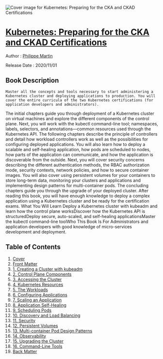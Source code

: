 ![Cover image for Kubernetes: Preparing for the CKA and CKAD Certifications](https://imgdetail.ebookreading.net/cover/cover/20201212/EB9781484264942.jpg)

[Kubernetes: Preparing for the CKA and CKAD Certifications](https://ebookreading.net/view/book/Kubernetes%3A+Preparing+for+the+CKA+and+CKAD+Certifications-EB9781484264942_1.html "Kubernetes: Preparing for the CKA and CKAD Certifications")
====================================================================================================================

Author : [Philippe Martin](https://ebookreading.net/search/author/Philippe+Martin)

Release Date : 2020/11/01

Book Description
-----------------


    
    Master all the concepts and tools necessary to start administering a Kubernetes cluster and deploying applications to production. You will cover the entire curricula of the two Kubernetes certifications (for application developers and administrators).
The initial chapters guide you through deployment of a Kubernetes cluster on virtual machines and explore the different components of the control plane. Next, you will work with the kubectl command-line tool; namespaces, labels, selectors, and annotations—common resources used through the Kubernetes API. The following chapters describe the principle of controllers and detail how workload controllers work as well as the possibilities for configuring deployed applications. 
You will also learn how to deploy a scalable and self-healing application, how pods are scheduled to nodes, how parts of the application can communicate, and how the application is discoverable from the outside. Next, you will cover security concerns describing the different authentication methods, the RBAC authorization mode, security contexts, network policies, and how to secure container images. You will also cover using persistent volumes for your containers to store long-term data, monitoring your clusters and applications and implementing design patterns for multi-container pods. The concluding chapters guide you through the upgrade of your deployed cluster.
After reading this book, you will have enough knowledge to deploy a complex application using a Kubernetes cluster and be ready for the certification exams.
What You Will Learn
Deploy a Kubernetes cluster with kubeadm and learn how the control plane worksDiscover how the Kubernetes API is structuredDeploy secure, auto-scaled, and self-healing applicationsMaster the kubectl command-line toolWho This Book Is For
 Administrators and application developers with good knowledge of micro-services development and deployment.

  

Table of Contents
-----------------

1. [Cover](https://ebookreading.net/view/book/Kubernetes%3A+Preparing+for+the+CKA+and+CKAD+Certifications-EB9781484264942_1.html)
1. [Front Matter](https://ebookreading.net/view/book/Kubernetes%3A+Preparing+for+the+CKA+and+CKAD+Certifications-EB9781484264942_2.html)
1. [1.&nbsp;Creating a Cluster with kubeadm](https://ebookreading.net/view/book/Kubernetes%3A+Preparing+for+the+CKA+and+CKAD+Certifications-EB9781484264942_3.html)
1. [2.&nbsp;Control Plane Components](https://ebookreading.net/view/book/Kubernetes%3A+Preparing+for+the+CKA+and+CKAD+Certifications-EB9781484264942_4.html)
1. [3.&nbsp;Accessing the Cluster](https://ebookreading.net/view/book/Kubernetes%3A+Preparing+for+the+CKA+and+CKAD+Certifications-EB9781484264942_5.html)
1. [4.&nbsp;Kubernetes Resources](https://ebookreading.net/view/book/Kubernetes%3A+Preparing+for+the+CKA+and+CKAD+Certifications-EB9781484264942_6.html)
1. [5.&nbsp;The Workloads](https://ebookreading.net/view/book/Kubernetes%3A+Preparing+for+the+CKA+and+CKAD+Certifications-EB9781484264942_7.html)
1. [6.&nbsp;Configuring Applications](https://ebookreading.net/view/book/Kubernetes%3A+Preparing+for+the+CKA+and+CKAD+Certifications-EB9781484264942_8.html)
1. [7.&nbsp;Scaling an Application](https://ebookreading.net/view/book/Kubernetes%3A+Preparing+for+the+CKA+and+CKAD+Certifications-EB9781484264942_9.html)
1. [8.&nbsp;Application Self-Healing](https://ebookreading.net/view/book/Kubernetes%3A+Preparing+for+the+CKA+and+CKAD+Certifications-EB9781484264942_10.html)
1. [9.&nbsp;Scheduling Pods](https://ebookreading.net/view/book/Kubernetes%3A+Preparing+for+the+CKA+and+CKAD+Certifications-EB9781484264942_11.html)
1. [10.&nbsp;Discovery and Load Balancing](https://ebookreading.net/view/book/Kubernetes%3A+Preparing+for+the+CKA+and+CKAD+Certifications-EB9781484264942_12.html)
1. [11.&nbsp;Security](https://ebookreading.net/view/book/Kubernetes%3A+Preparing+for+the+CKA+and+CKAD+Certifications-EB9781484264942_13.html)
1. [12.&nbsp;Persistent Volumes](https://ebookreading.net/view/book/Kubernetes%3A+Preparing+for+the+CKA+and+CKAD+Certifications-EB9781484264942_14.html)
1. [13.&nbsp;Multi-container Pod Design Patterns](https://ebookreading.net/view/book/Kubernetes%3A+Preparing+for+the+CKA+and+CKAD+Certifications-EB9781484264942_15.html)
1. [14.&nbsp;Observability](https://ebookreading.net/view/book/Kubernetes%3A+Preparing+for+the+CKA+and+CKAD+Certifications-EB9781484264942_16.html)
1. [15.&nbsp;Upgrading the Cluster](https://ebookreading.net/view/book/Kubernetes%3A+Preparing+for+the+CKA+and+CKAD+Certifications-EB9781484264942_17.html)
1. [16.&nbsp;Command-Line Tools](https://ebookreading.net/view/book/Kubernetes%3A+Preparing+for+the+CKA+and+CKAD+Certifications-EB9781484264942_18.html)
1. [Back Matter](https://ebookreading.net/view/book/Kubernetes%3A+Preparing+for+the+CKA+and+CKAD+Certifications-EB9781484264942_19.html)
